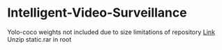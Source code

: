 # Intelligent-Video-Surveillance

Yolo-coco weights not included due to size limitations of repository <a href="https://drive.google.com/file/d/1e05rkAvFGNTWrgjpYSB1zMk05A0QMChX/view?usp=sharing">Link</a><br>
Unzip static.rar in root
